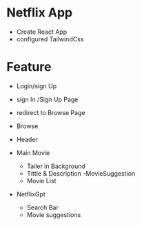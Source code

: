 # Netflix App

- Create React App
- configured TailwindCss

# Feature

- Login/sign Up

- sign In /Sign Up Page
- redirect to Browse Page
- Browse
- Header
- Main Movie
  - Tailer in Background
  - Tittle & Description
    -MovieSuggestion
  - Movie List
- NetflixGpt
  - Search Bar
  - Movie suggestions
